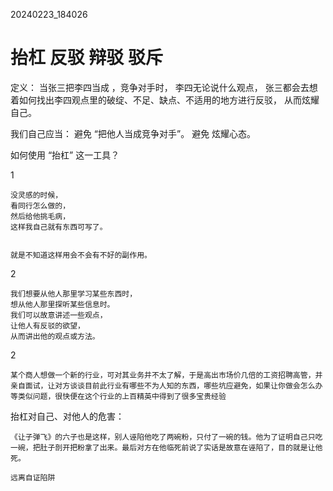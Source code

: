 20240223_184026

# 抬杠 反驳 辩驳 驳斥

定义：
当张三把李四当成 ，竞争对手时，
李四无论说什么观点，
张三都会去想着如何找出李四观点里的破绽、不足、缺点、不适用的地方进行反驳，
从而炫耀自己。

我们自己应当：
避免 “把他人当成竞争对手”。
避免 炫耀心态。


如何使用 “抬杠” 这一工具？

1
```
没灵感的时候，
看同行怎么做的，
然后给他挑毛病， 
这样我自己就有东西可写了。


就是不知道这样用会不会有不好的副作用。
```

2
```
我们想要从他人那里学习某些东西时，
想从他人那里探听某些信息时。
我们可以故意讲述一些观点，
让他人有反驳的欲望，
从而讲出他的观点或方法。
```

2
```
某个商人想做一个新的行业，可对其业务并不太了解，于是高出市场价几倍的工资招聘高管，并亲自面试，让对方谈谈目前此行业有哪些不为人知的东西，哪些坑应避免，如果让你做会怎么办等类似问题，很快便在这个行业的上百精英中得到了很多宝贵经验
```


抬杠对自己、对他人的危害：
```
《让子弹飞》的六子也是这样，别人诬陷他吃了两碗粉，只付了一碗的钱。他为了证明自己只吃一碗，把肚子剖开把粉拿了出来。最后对方在他临死前说了实话是故意在诬陷了，目的就是让他死。

远离自证陷阱
```

